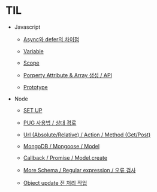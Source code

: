 # TIL

- Javascript

  - [Async와 defer의 차이점](/Users/kimjaeyeong/Documents/TIL/211220.md)

  - [Variable](/Users/kimjaeyeong/Documents/TIL/211221.md)

  - [Scope](/Users/kimjaeyeong/Documents/TIL/211222.md)

  - [Porperty Attribute & Array 생성 / API](/Users/kimjaeyeong/Documents/TIL/211223.md)

  - [Prototype](/Users/kimjaeyeong/Documents/TIL/211227.md)

- Node

  - [SET UP](/Users/kimjaeyeong/Documents/TIL/211225.md)

  - [PUG 사용법 / 상대 경로](/Users/kimjaeyeong/Documents/TIL/220101.md)

  - [Url (Absolute/Relative) / Action / Method (Get/Post)](//Users/kimjaeyeong/Documents/TIL/220102.md)

  - [MongoDB / Mongoose / Model](/Users/kimjaeyeong/Documents/TIL/220103.md)

  - [Callback / Promise / Model.create](/Users/kimjaeyeong/Documents/TIL/220104.md)

  - [More Schema / Regular expression / 오류 검사](/Users/kimjaeyeong/Documents/TIL/220105.md)

  - [Object update 전 처리 작업](/Users/kimjaeyeong/Documents/TIL/220106.md)
